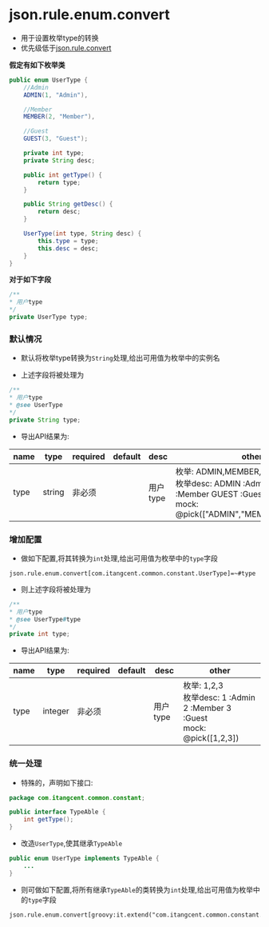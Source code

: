 # json.rule.enum.convert

- 用于设置枚举type的转换
- 优先级低于[json.rule.convert](json_rule_convert.md)


**假定有如下枚举类** 

```java
public enum UserType {
    //Admin
    ADMIN(1, "Admin"),

    //Member
    MEMBER(2, "Member"),

    //Guest
    GUEST(3, "Guest");

    private int type;
    private String desc;

    public int getType() {
        return type;
    }

    public String getDesc() {
        return desc;
    }

    UserType(int type, String desc) {
        this.type = type;
        this.desc = desc;
    }
}
```

**对于如下字段**

```java
/**
* 用户type
*/
private UserType type;
```

### 默认情况

- 默认将枚举type转换为`String`处理,给出可用值为枚举中的实例名

- 上述字段将被处理为

```java
/**
* 用户type
* @see UserType
*/
private String type;
```
- 导出API结果为:

| name | type | required | default | desc | other |
| --- | --- | --- | --- | --- | --- |
| type | string | 非必须 | | 用户type | 枚举: ADMIN,MEMBER,GUEST<br>枚举desc: ADMIN :Admin MEMBER :Member GUEST :Guest<br>mock: @pick(["ADMIN","MEMBER","GUEST"]))

### 增加配置

- 做如下配置,将其转换为`int`处理,给出可用值为枚举中的`type`字段

```properties
json.rule.enum.convert[com.itangcent.common.constant.UserType]=~#type
```

- 则上述字段将被处理为

```java
/**
* 用户type
* @see UserType#type
*/
private int type;
```

- 导出API结果为:

| name | type | required | default | desc | other |
| --- | --- | --- | --- | --- | --- |
| type | integer | 非必须 | | 用户type | 枚举: 1,2,3<br>枚举desc: 1 :Admin 2 :Member 3 :Guest<br>mock: @pick([1,2,3])



### 统一处理

- 特殊的，声明如下接口:

```java
package com.itangcent.common.constant;

public interface TypeAble {
    int getType();
}
```

- 改造`UserType`,使其继承`TypeAble`

```java
public enum UserType implements TypeAble {
    ...
}
```

- 则可做如下配置,将所有继承`TypeAble`的类转换为`int`处理,给出可用值为枚举中的`type`字段

```properties
json.rule.enum.convert[groovy:it.extend("com.itangcent.common.constant.TypeAble")]=~#type
```

